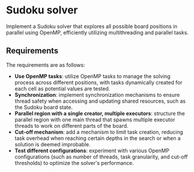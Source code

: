 # Sudoku solver
Implement a Sudoku solver that explores all possible board positions in parallel using OpenMP, efficiently utilizing multithreading and parallel tasks.

## Requirements
The requirements are as follows:
- **Use OpenMP tasks**: utilize OpenMP tasks to manage the solving process across different positions, with tasks dynamically created for each cell as potential values are tested.
- **Synchronization**: implement synchronization mechanisms to ensure thread safety when accessing and updating shared resources, such as the Sudoku board state.
- **Parallel region with a single creator, multiple executors**: structure the parallel region with one main thread that spawns multiple executor threads to work on different parts of the board.
- **Cut-off mechanism**: add a mechanism to limit task creation, reducing task overhead when reaching certain depths in the search or when a solution is deemed improbable.
- **Test different configurations**: experiment with various OpenMP configurations (such as number of threads, task granularity, and cut-off thresholds) to optimize the solver's performance.